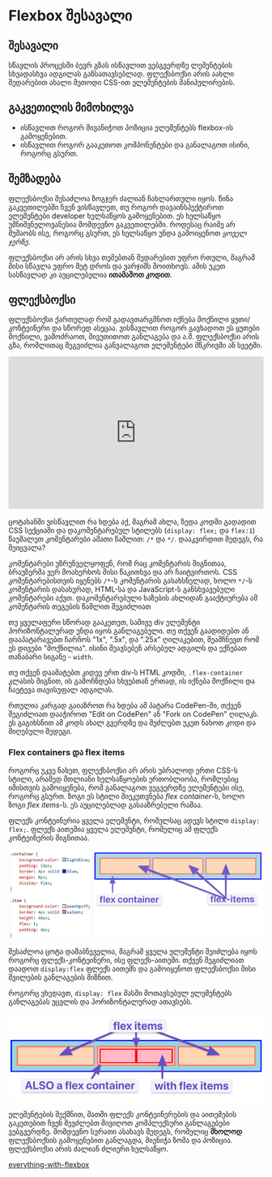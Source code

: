 # Flexbox შესავალი

## შესავალი

სწავლის პროცესში ბევრ გზას ისწავლით ვებგვერდზე ლემენტების სხვადასხვა ადგილას განსათავსებლად. ფლექსბოქსი არის აახლი შედარებით ახალი მეთოდი CSS-ით ელემენტების მანიპულირების.

## გაკვეთილის მიმოხილვა

- ისწავლით როგორ მივანიჭოთ პოზიცია ელემენტებს flexbox-ის გამოყენებით.
- ისწავლით როგორ გააკეთოთ კომპონენტები და განალაგოთ ისინი, როგორც გსურთ.

## შემზადება

ფლექსბოქსი შესაძლოა ზოგჯერ ძალიან ჩახლართული იყოს. წინა გაკვეთილებში ჩვენ ვისწავლეთ, თუ როგორ დავაინსპექტიროთ ელემენტები developer ხელსაწყოს გამოყენებით. ეს ხელსაწყო უმნიშვნელოვანესია მომდევნო გაკვეთილებში. როდესაც რაიმე არ მუშაობს ისე, როგორც გსურთ, ეს ხელსაწყო უნდა გამოიყენოთ *ყოველ ჯერზე*.

ფლექსბოქსი არ არის სხვა თემებთან შედარებით უფრო რთული, მაგრამ მისი სწავლა უფრო მეტ დროს და ვარჯიშს მოითხოვს. ამის უკეთ სასწავლად კი აუცილებელია **ითამაშოთ კოდით**.

## ფლექსბოქსი

ფლექსბოქსი ქართულად რომ გადავთარგმნოთ იქნება მოქნილი ყუთი/კონტეინერი და სწორედ ასეცაა. ვისწავლით როგორ გავხადოთ ეს ყუთები მოქნილი, ვამოძრაოთ, მივუთითოთ განლაგება და ა.შ. ფლექსბოქსი არის გზა, რომლითაც შეგვიძლია განვალაგოთ ელემენტები მწკრივში ან სვეტში.

<iframe height="300" style="width: 100%;" scrolling="no" title="first flex example" src="https://codepen.io/xazy/embed/GRermVr?default-tab=html%2Cresult&theme-id=dark" frameborder="no" loading="lazy" allowtransparency="true" allowfullscreen="true">
  See the Pen <a href="https://codepen.io/xazy/pen/GRermVr">
  first flex example</a> by XazyProject (<a href="https://codepen.io/xazy">@xazy</a>)
  on <a href="https://codepen.io">CodePen</a>.
</iframe>

ცოტახანში ვისწავლით რა ხდება აქ, მაგრამ ახლა, ზედა კოდში გადადით CSS სექციაში და დაკომენტარებულ სტილებს (`display: flex;` და `flex:1`) წაუშალეთ კომენტარები ამათი წაშლით: `/*` და `*/`. დააკვირდით შედეგს, რა შეიცვალა?

<div className="lesson-note">

კომენტარები უზრუნველყოფენ, რომ რაც კომენტარის შიგნითაა, ბრაუზერმა ვერ მოახერხოს მისი წაკითხვა და არ ჩაიტვირთოს. CSS კომენტარებისთვის იყენებს `/*`-ს კომენტარის გასახსნელად, ხოლო `*/`-ს კომენტარის დასახურად, HTML-სა და JavaScript-ს განსხვავებული კომენტარები აქვთ. 
დაკომენტარებული ხაზების ახლიდან გააქტიურება ამ კომენტარის თეგების წაშლით შეგიძლიათ

</div>

თუ ყველაფერი სწორად გააკეთეთ, სამივე div ელემენტი ჰორიზონტალურად უნდა იყოს განლაგებული. თუ თქვენ გაადიდებთ ან დააპატარავებთ ჩარჩოს "1x", ".5x", და ".25x" ღილაკებით, შეამჩნევთ რომ ეს დივები "მოქნილია". ისინი შეავსებენ არსებულ ადგილს და ექნებათ თანაბარი სიგანე - `width`.

თუ თქვენ დაამატებთ კიდევ ერთ div-ს HTML კოდში, `.flex-container` კლასის შიგნით, ის გამოჩნდება სხვებთან ერთად, ის იქნება მოქნილი და ჩაეტევა თავისუფალ ადგილას.

<div className="lesson-note">

რთულია კარგად გაიაზროთ რა ხდება ამ პატარა CodePen-ში, თქვენ შეგიძლიათ დააჭიროთ "Edit on CodePen" ან "Fork on CodePen" ღილაკს. ეს გაგიხსნით ამ კოდს ახალ გვერდზე და შეძლებთ უკეთ ნახოთ კოდი და მიღებული შედეგი.

</div>

### Flex containers და flex items

როგორც უკვე ნახეთ, ფლექსბოქსი არ არის უბრალოდ ერთი CSS-ს სტილი, არამედ მთლიანი ხელსაწყოების ერთობლიობა, რომლებიც იმისთვის გამოიყენება, რომ განალაგოთ ვეგვერდზე ელემენტები ისე, როგორც გსურთ. ზოგი ეს სტილი მიეკუთვნება *flex container*-ს, ხოლო ზოგი *flex items*-ს. ეს აუცილებლად გასააზრებელი რამაა.

ფლექს კონტეინერია ყველა ელემენტი, რომელსაც ადევს სტილი `display: flex;`. ფლექს აითემია ყველა ელემენტი, რომელიც ამ ფლექს კონტეინერის შიგნითაა.

![container-item](https://raw.githubusercontent.com/XazyProject/masala/main/fundamentalebi/5_flexbox/flexbox_shesavali-imgs/03.png)

შესაძლოა ცოტა დამაბნეველია, მაგრამ ყველა ელემენტი შეიძლება იყოს როგორც ფლექს-კონტეინერი, ისე ფლექს-აითემი. თქვენ შეგიძლიათ დაადოთ `display:flex` ფლექს აითემს და გამოიყენოთ ფლექსბოქსი მისი შვილების განლაგების მიზნით.

როგორც ვხედავთ, `display: flex` მასში მოთავსებულ ელემენტებს განლაგებას უცვლის და ჰორიზონტალურად ათავსებს. 

![flex-items-as-containers](https://raw.githubusercontent.com/XazyProject/masala/main/fundamentalebi/5_flexbox/flexbox_shesavali-imgs/04.png)

ელემენტების შექმნით, მათში ფლექს კონტეინერების და აითემების გაკეთებით ჩვენ შევძლებთ მივიღოთ კომპლექსური განლაგებები ვებგვერდზე. მომდევნო სურათი ასახავს შედეგს, რომელიც **მხოლოდ** ფლექსბოქსის გამოყენებით განლაგდა, მიენიჭა ზომა და პოზიცია. ფლექსბოქსი არის ძალიან ძლიერი ხელსაწყო.

[everything-with-flexbox](https://raw.githubusercontent.com/XazyProject/masala/main/fundamentalebi/5_flexbox/flexbox_shesavali-imgs/05.png)


